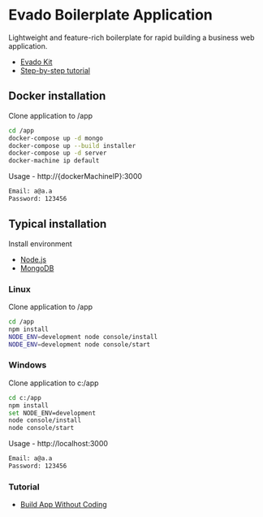 # Evado Boilerplate Application

Lightweight and feature-rich boilerplate for rapid building a business web application.

- [Evado Kit](https://github.com/mkhorin/evado)
- [Step-by-step tutorial](http://nervebit.com)

## Docker installation

Clone application to /app
```sh
cd /app
docker-compose up -d mongo
docker-compose up --build installer
docker-compose up -d server
docker-machine ip default
```

Usage - http://{dockerMachineIP}:3000
```sh
Email: a@a.a
Password: 123456
```

## Typical installation

Install environment
- [Node.js](https://nodejs.org)
- [MongoDB](https://www.mongodb.com/download-center/community)

### Linux
Clone application to /app
```sh
cd /app
npm install
NODE_ENV=development node console/install
NODE_ENV=development node console/start
```

### Windows
Clone application to c:/app
```sh
cd c:/app
npm install
set NODE_ENV=development
node console/install
node console/start
```

Usage - http://localhost:3000
```sh
Email: a@a.a
Password: 123456
```

### Tutorial
- [Build App Without Coding](http://nervebit.com)